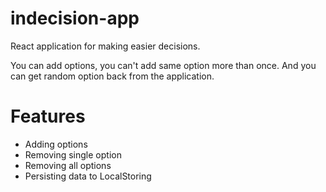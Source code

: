 # indecision-app
React application for making easier decisions.

You can add options, you can't add same option more than once. And you can get random option back from the application.


# Features

- Adding options
- Removing single option
- Removing all options
- Persisting data to LocalStoring
